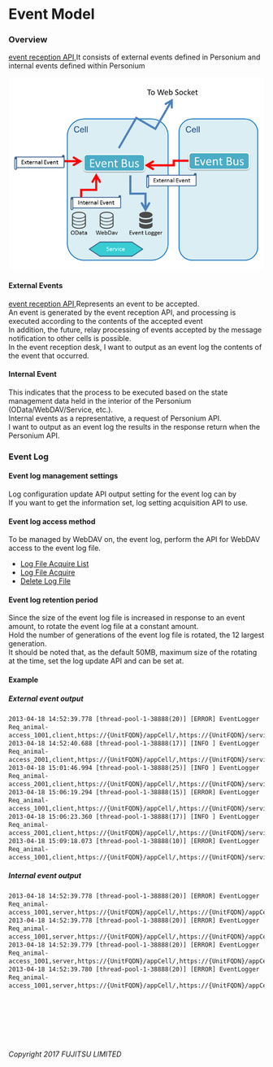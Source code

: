 # Event Model

### Overview

[event reception API,](278_Event_Reception.html)It consists of external events defined in Personium and internal events defined within Personium

![Event Model](image/eventmodel.png "Event Model")

#### External Events

[event reception API,](278_Event_Reception.html)Represents an event to be accepted.  
An event is generated by the event reception API, and processing is executed according to the contents of the accepted event  
In addition, the future, relay processing of events accepted by the message notification to other cells is possible.  
In the event reception desk, I want to output as an event log the contents of the event that occurred.

#### Internal Event

This indicates that the process to be executed based on the state management data held in the interior of the Personium (OData/WebDAV/Service, etc.).  
Internal events as a representative, a request of Personium API.  
I want to output as an event log the results in the response return when the Personium API.

### Event Log

#### Event log management settings

Log configuration update API output setting for the event log can by  
If you want to get the information set, log setting acquisition API to use.

#### Event log access method

To be managed by WebDAV on, the event log, perform the API for WebDAV access to the event log file.

* [Log File Acquire List](284_Retrieve_Log_File_list.html)
* [Log File Acquire](285_Retrieve_Log_File.html)
* [Delete Log File](286_Delete_Log_File.html)

#### Event log retention period

Since the size of the event log file is increased in response to an event amount, to rotate the event log file at a constant amount.  
Hold the number of generations of the event log file is rotated, the 12 largest generation.  
It should be noted that, as the default 50MB, maximum size of the rotating at the time, set the log update API and can be set at.

#### Example

##### External event output

```
2013-04-18 14:52:39.778 [thread-pool-1-38888(20)] [ERROR] EventLogger Req_animal-access_1001,client,https://{UnitFQDN}/appCell/,https://{UnitFQDN}/servicemanager/#admin,actionData,/svc/token_keeper,resultData
2013-04-18 14:52:40.688 [thread-pool-1-38888(17)] [INFO ] EventLogger Req_animal-access_2001,client,https://{UnitFQDN}/appCell/,https://{UnitFQDN}/servicemanager/#admin,action,/svc/token_keeper,result
2013-04-18 15:01:46.994 [thread-pool-1-38888(25)] [INFO ] EventLogger Req_animal-access_2001,client,https://{UnitFQDN}/appCell/,https://{UnitFQDN}/servicemanager/#admin,action,/svc/token_keeper,result
2013-04-18 15:06:19.294 [thread-pool-1-38888(15)] [ERROR] EventLogger Req_animal-access_1001,client,https://{UnitFQDN}/appCell/,https://{UnitFQDN}/servicemanager/#admin,actionData,/svc/token_keeper,resultData
2013-04-18 15:06:23.360 [thread-pool-1-38888(17)] [INFO ] EventLogger Req_animal-access_2001,client,https://{UnitFQDN}/appCell/,https://{UnitFQDN}/servicemanager/#admin,action,/svc/token_keeper,result
2013-04-18 15:09:18.073 [thread-pool-1-38888(10)] [ERROR] EventLogger Req_animal-access_1001,client,https://{UnitFQDN}/appCell/,https://{UnitFQDN}/servicemanager/#admin,actionData,/svc/token_keeper,resultData
```

##### Internal event output

```
2013-04-18 14:52:39.778 [thread-pool-1-38888(20)] [ERROR] EventLogger Req_animal-access_1001,server,https://{UnitFQDN}/appCell/,https://{UnitFQDN}/appCell/#staff,POST,/homeClinic/__token,200
2013-04-18 14:52:39.778 [thread-pool-1-38888(20)] [ERROR] EventLogger Req_animal-access_1001,server,https://{UnitFQDN}/appCell/,https://{UnitFQDN}/appCell/#staff,PROPFIND,/homeClinic/box/col/put_blog,207
2013-04-18 14:52:39.779 [thread-pool-1-38888(20)] [ERROR] EventLogger Req_animal-access_1001,server,https://{UnitFQDN}/appCell/,https://{UnitFQDN}/appCell/#staff,PUT,/homeClinic/box/col/put_blog,204
2013-04-18 14:52:39.780 [thread-pool-1-38888(20)] [ERROR] EventLogger Req_animal-access_1001,server,https://{UnitFQDN}/appCell/,https://{UnitFQDN}/appCell/#staff,GET,/homeClinic/box/col/blog_20130418,200
```

<br><br><br><br><br>

###### Copyright 2017 FUJITSU LIMITED
